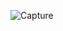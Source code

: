 ![Capture](https://user-images.githubusercontent.com/63925374/195433659-1d3109bd-b5d9-4e85-8db9-cb9261dbb3c0.PNG)
